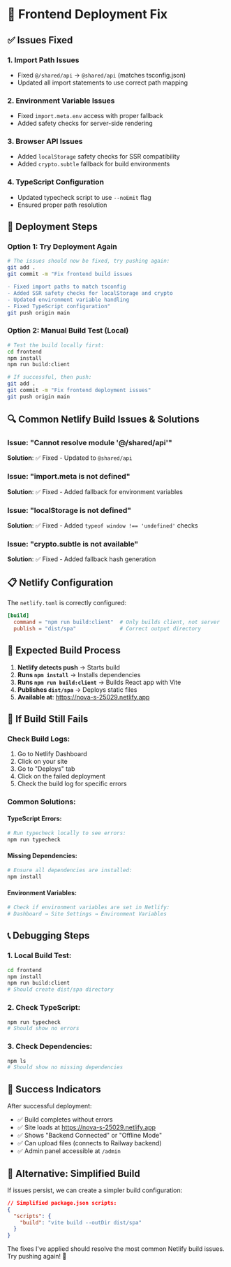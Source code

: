 # 🔧 Frontend Deployment Fix

## ✅ Issues Fixed

### 1. Import Path Issues
- Fixed `@/shared/api` → `@shared/api` (matches tsconfig.json)
- Updated all import statements to use correct path mapping

### 2. Environment Variable Issues  
- Fixed `import.meta.env` access with proper fallback
- Added safety checks for server-side rendering

### 3. Browser API Issues
- Added `localStorage` safety checks for SSR compatibility
- Added `crypto.subtle` fallback for build environments

### 4. TypeScript Configuration
- Updated typecheck script to use `--noEmit` flag
- Ensured proper path resolution

## 🚀 Deployment Steps

### Option 1: Try Deployment Again
```bash
# The issues should now be fixed, try pushing again:
git add .
git commit -m "Fix frontend build issues

- Fixed import paths to match tsconfig
- Added SSR safety checks for localStorage and crypto
- Updated environment variable handling
- Fixed TypeScript configuration"
git push origin main
```

### Option 2: Manual Build Test (Local)
```bash
# Test the build locally first:
cd frontend
npm install
npm run build:client

# If successful, then push:
git add .
git commit -m "Fix frontend deployment issues"
git push origin main
```

## 🔍 Common Netlify Build Issues & Solutions

### Issue: "Cannot resolve module '@/shared/api'"
**Solution**: ✅ Fixed - Updated to `@shared/api`

### Issue: "import.meta is not defined"
**Solution**: ✅ Fixed - Added fallback for environment variables

### Issue: "localStorage is not defined"
**Solution**: ✅ Fixed - Added `typeof window !== 'undefined'` checks

### Issue: "crypto.subtle is not available"
**Solution**: ✅ Fixed - Added fallback hash generation

## 📋 Netlify Configuration

The `netlify.toml` is correctly configured:
```toml
[build]
  command = "npm run build:client"  # Only builds client, not server
  publish = "dist/spa"              # Correct output directory
```

## 🎯 Expected Build Process

1. **Netlify detects push** → Starts build
2. **Runs `npm install`** → Installs dependencies  
3. **Runs `npm run build:client`** → Builds React app with Vite
4. **Publishes `dist/spa`** → Deploys static files
5. **Available at**: https://nova-s-25029.netlify.app

## 🚨 If Build Still Fails

### Check Build Logs:
1. Go to Netlify Dashboard
2. Click on your site
3. Go to "Deploys" tab
4. Click on the failed deployment
5. Check the build log for specific errors

### Common Solutions:

#### TypeScript Errors:
```bash
# Run typecheck locally to see errors:
npm run typecheck
```

#### Missing Dependencies:
```bash
# Ensure all dependencies are installed:
npm install
```

#### Environment Variables:
```bash
# Check if environment variables are set in Netlify:
# Dashboard → Site Settings → Environment Variables
```

## 📞 Debugging Steps

### 1. Local Build Test:
```bash
cd frontend
npm install
npm run build:client
# Should create dist/spa directory
```

### 2. Check TypeScript:
```bash
npm run typecheck
# Should show no errors
```

### 3. Check Dependencies:
```bash
npm ls
# Should show no missing dependencies
```

## 🎉 Success Indicators

After successful deployment:
- ✅ Build completes without errors
- ✅ Site loads at https://nova-s-25029.netlify.app
- ✅ Shows "Backend Connected" or "Offline Mode"
- ✅ Can upload files (connects to Railway backend)
- ✅ Admin panel accessible at `/admin`

## 🔄 Alternative: Simplified Build

If issues persist, we can create a simpler build configuration:

```json
// Simplified package.json scripts:
{
  "scripts": {
    "build": "vite build --outDir dist/spa"
  }
}
```

The fixes I've applied should resolve the most common Netlify build issues. Try pushing again! 🚀